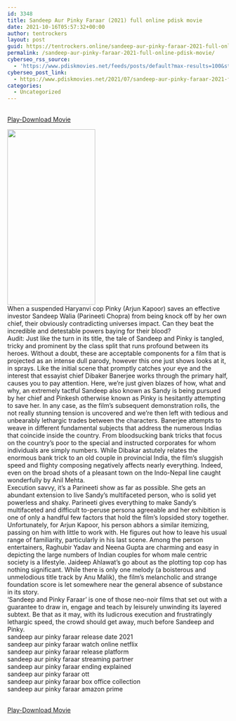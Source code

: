 ```yaml
---
id: 3348
title: Sandeep Aur Pinky Faraar (2021) full online pdisk movie
date: 2021-10-16T05:57:32+00:00
author: tentrockers
layout: post
guid: https://tentrockers.online/sandeep-aur-pinky-faraar-2021-full-online-pdisk-movie/
permalink: /sandeep-aur-pinky-faraar-2021-full-online-pdisk-movie/
cyberseo_rss_source:
  - 'https://www.pdiskmovies.net/feeds/posts/default?max-results=100&start-index=1101'
cyberseo_post_link:
  - https://www.pdiskmovies.net/2021/07/sandeep-aur-pinky-faraar-2021-full.html
categories:
  - Uncategorized
---
```

<a href="https://kuklink.com/1/bnYyaDVoMDA1c3B6" onclick="window.open('https://kuklink.com/1/bnYyaDVoMDA1c3B6'); return false;" target="popup" rel="noopener"><br /> Play-Download Movie<br /> </a>

<div class="separator">
  <a href="https://1.bp.blogspot.com/-MpeFrwRZ_cA/YP0-7qh1SmI/AAAAAAAAZwA/ofDosqWGM5AcCffVGHGZO9163wOR8ugfwCLcBGAsYHQ/s440/Sandeep_Aur_Pinky_Faraar.jpg" imageanchor="1"><img loading="lazy" border="0" data-original-height="440" data-original-width="220" height="400" src="https://1.bp.blogspot.com/-MpeFrwRZ_cA/YP0-7qh1SmI/AAAAAAAAZwA/ofDosqWGM5AcCffVGHGZO9163wOR8ugfwCLcBGAsYHQ/w200-h400/Sandeep_Aur_Pinky_Faraar.jpg" width="200" /></a>
</div>



<div>
  <div>
    <span>When a suspended Haryanvi cop Pinky (Arjun Kapoor) saves an effective investor Sandeep Walia (Parineeti Chopra) from being knock off by her own chief, their obviously contradicting universes impact. Can they beat the incredible and detestable powers baying for their blood?&nbsp;</span>
  </div>
  
  <div>
    <span>Audit: Just like the turn in its title, the tale of Sandeep and Pinky is tangled, tricky and prominent by the class split that runs profound between its heroes. Without a doubt, these are acceptable components for a film that is projected as an intense dull parody, however this one just shows looks at it, in sprays. Like the initial scene that promptly catches your eye and the interest that essayist chief Dibaker Banerjee works through the primary half, causes you to pay attention. Here, we&#8217;re just given blazes of how, what and why, an extremely tactful Sandeep also known as Sandy is being pursued by her chief and Pinkesh otherwise known as Pinky is hesitantly attempting to save her. In any case, as the film&#8217;s subsequent demonstration rolls, the not really stunning tension is uncovered and we&#8217;re then left with tedious and unbearably lethargic trades between the characters. Banerjee attempts to weave in different fundamental subjects that address the numerous Indias that coincide inside the country. From bloodsucking bank tricks that focus on the country&#8217;s poor to the special and instructed corporates for whom individuals are simply numbers. While Dibakar astutely relates the enormous bank trick to an old couple in provincial India, the film&#8217;s sluggish speed and flighty composing negatively affects nearly everything. Indeed, even on the broad shots of a pleasant town on the Indo-Nepal line caught wonderfully by Anil Mehta.&nbsp;</span>
  </div>
  
  <div>
    <span>Execution savvy, it&#8217;s a Parineeti show as far as possible. She gets an abundant extension to live Sandy&#8217;s multifaceted person, who is solid yet powerless and shaky. Parineeti gives everything to make Sandy&#8217;s multifaceted and difficult to-peruse persona agreeable and her exhibition is one of only a handful few factors that hold the film&#8217;s lopsided story together. Unfortunately, for Arjun Kapoor, his person abhors a similar itemizing, passing on him with little to work with. He figures out how to leave his usual range of familiarity, particularly in his last scene. Among the person entertainers, Raghubir Yadav and Neena Gupta are charming and easy in depicting the large numbers of Indian couples for whom male centric society is a lifestyle. Jaideep Ahlawat&#8217;s go about as the plotting top cop has nothing significant. While there is only one melody (a boisterous and unmelodious title track by Anu Malik), the film&#8217;s melancholic and strange foundation score is let somewhere near the general absence of substance in its story.&nbsp;</span>
  </div>
  
  <div>
    <span>&#8216;Sandeep and Pinky Faraar&#8217; is one of those neo-noir films that set out with a guarantee to draw in, engage and teach by leisurely unwinding its layered subtext. Be that as it may, with its ludicrous execution and frustratingly lethargic speed, the crowd should get away, much before Sandeep and Pinky.</span>
  </div>
</div>

<div>
  <span>sandeep aur pinky faraar release date 2021<br /> sandeep aur pinky faraar watch online netflix<br /> sandeep aur pinky faraar release platform<br /> sandeep aur pinky faraar streaming partner<br /> sandeep aur pinky faraar ending explained<br /> sandeep aur pinky faraar ott<br /> sandeep aur pinky faraar box office collection<br /> sandeep aur pinky faraar amazon prime</span>
</div>

<a href="https://kuklink.com/1/bnYyaDVoMDA1c3B6" onclick="window.open('https://kuklink.com/1/bnYyaDVoMDA1c3B6'); return false;" target="popup" rel="noopener"><br /> Play-Download Movie<br /> </a>